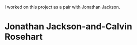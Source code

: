 I worked on this project as a pair with Jonathan Jackson.



# Jonathan Jackson-and-Calvin Rosehart
